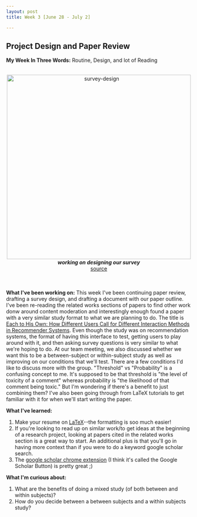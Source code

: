 ```yaml
---
layout: post
title: Week 3 [June 28 - July 2]

---
```


## Project Design and Paper Review

**My Week In Three Words:** Routine, Design, and lot of Reading
<br><br>
<center><img src="https://yjqian02.github.io/alicezhang-dreu/images/survey-design.jpg" alt="survey-design" width="500"/></center>

<!-- centering image desciption -->
<div style="text-align:center">    
  <b><i> working on designing our survey </i></b>
</div>

<!-- centering image link -->
<div style="text-align:center">    
  <a href="https://www.questionpro.com/blog/steps-to-a-good-survey-design/">source</a>
</div>

<br><br>
**What I've been working on:** This week I've been continuing paper review, drafting a survey design, and drafting a document with our paper outline. I've been re-reading the related works sections of papers to find other work donw around content moderation and interestingly enough found a paper with a very similar study format to what we are planning to do. The title is [Each to His Own: How Different Users Call for
Different Interaction Methods in Recommender Systems](https://scholar.google.com/scholar_url?url=https://dl.acm.org/doi/abs/10.1145/2043932.2043960%3Fcasa_token%3DcIwHxrScs0MAAAAA:uO_COtnXSU-bL0Sf5iTFNDKh7Ri_Fx2Z1_2-LvDsqfEfb_L7IXjcjLnL-vbrQnJFjKdgveEX7ak&hl=en&sa=T&oi=gsb&ct=res&cd=0&d=14753019261065867876&ei=3pznYMCqK9CTywSS6KKgAQ&scisig=AAGBfm1zNCScpLthpD_qALAzsPOBAXjjsA). Even though the study was on recommendation systems, the format of having this interface to test, getting users to play around with it, and then asking survey questions is very similar to what we're hoping to do. At our team meeting, we also discussed whether we want this to be a between-subject or within-subject study as well as improving on our conditions that we'll test. There are a few conditions I'd like to discuss more with the group. "Threshold" vs "Probability" is a confusing concept to me. It's supposed to be that threshold is "the level of toxicity of a comment" whereas probability is "the likelihood of that comment being toxic." But I'm wondering if there's a benefit to just combining them? I've also been going through from LaTeX tutorials to get familiar with it for when we'll start writing the paper. 

**What I've learned:**
1. Make your resume on [LaTeX](https://www.overleaf.com/)--the formatting is soo much easier!
2. If you're looking to read up on similar work/to get ideas at the beginning of a research project, looking at papers cited in the related works section is a great way to start. An additional plus is that you'll go in having more context than if you were to do a keyword google scholar search.
3. The [google scholar chrome extension](https://chrome.google.com/webstore/detail/google-scholar-button/ldipcbpaocekfooobnbcddclnhejkcpn) (I think it's called the Google Scholar Button) is pretty great ;)

**What I'm curious about:**
1. What are the benefits of doing a mixed study (of both between and within subjects)?
2. How do you decide between a between subjects and a within subjects study? 
